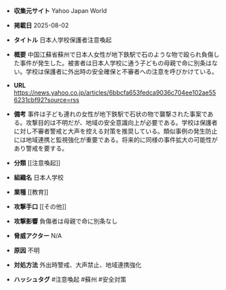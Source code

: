 - **収集元サイト**
Yahoo Japan World

- **掲載日**
2025-08-02

- **タイトル**
日本人学校保護者注意喚起

- **概要**
中国江蘇省蘇州で日本人女性が地下鉄駅で石のような物で殴られ負傷した事件が発生した。被害者は日本人学校に通う子どもの母親で命に別条はない。学校は保護者に外出時の安全確保と不審者への注意を呼びかけている。

- **URL**
https://news.yahoo.co.jp/articles/6bbcfa653fedca9036c704ee102ae556231cbf92?source=rss

- **備考**
事件は子ども連れの女性が地下鉄駅で石状の物で襲撃された事案である。攻撃目的は不明だが、地域の安全意識向上が必要である。学校は保護者に対し不審者警戒と大声を控える対策を推奨している。類似事例の発生防止には地域連携と監視強化が重要である。将来的に同様の事件拡大の可能性があり警戒を要する。

- **分類**
[[注意喚起]]

- **組織名**
日本人学校

- **業種**
[[教育]]

- **攻撃手口**
[[その他]]

- **攻撃影響**
負傷者は母親で命に別条なし

- **脅威アクター**
N/A

- **原因**
不明

- **対処方法**
外出時警戒、大声禁止、地域連携強化

- **ハッシュタグ**
#注意喚起 #蘇州 #安全対策
